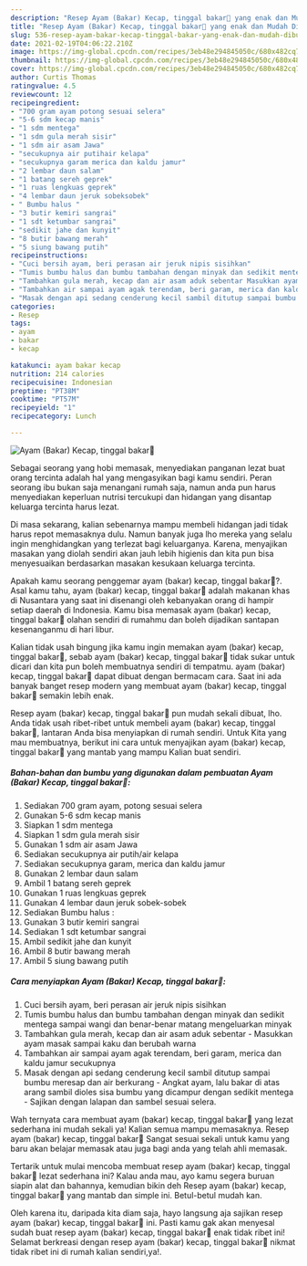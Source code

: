```yaml
---
description: "Resep Ayam (Bakar) Kecap, tinggal bakar🤗 yang enak dan Mudah Dibuat"
title: "Resep Ayam (Bakar) Kecap, tinggal bakar🤗 yang enak dan Mudah Dibuat"
slug: 536-resep-ayam-bakar-kecap-tinggal-bakar-yang-enak-dan-mudah-dibuat
date: 2021-02-19T04:06:22.210Z
image: https://img-global.cpcdn.com/recipes/3eb48e294845050c/680x482cq70/ayam-bakar-kecap-tinggal-bakar🤗-foto-resep-utama.jpg
thumbnail: https://img-global.cpcdn.com/recipes/3eb48e294845050c/680x482cq70/ayam-bakar-kecap-tinggal-bakar🤗-foto-resep-utama.jpg
cover: https://img-global.cpcdn.com/recipes/3eb48e294845050c/680x482cq70/ayam-bakar-kecap-tinggal-bakar🤗-foto-resep-utama.jpg
author: Curtis Thomas
ratingvalue: 4.5
reviewcount: 12
recipeingredient:
- "700 gram ayam potong sesuai selera"
- "5-6 sdm kecap manis"
- "1 sdm mentega"
- "1 sdm gula merah sisir"
- "1 sdm air asam Jawa"
- "secukupnya air putihair kelapa"
- "secukupnya garam merica dan kaldu jamur"
- "2 lembar daun salam"
- "1 batang sereh geprek"
- "1 ruas lengkuas geprek"
- "4 lembar daun jeruk sobeksobek"
- " Bumbu halus "
- "3 butir kemiri sangrai"
- "1 sdt ketumbar sangrai"
- "sedikit jahe dan kunyit"
- "8 butir bawang merah"
- "5 siung bawang putih"
recipeinstructions:
- "Cuci bersih ayam, beri perasan air jeruk nipis sisihkan"
- "Tumis bumbu halus dan bumbu tambahan dengan minyak dan sedikit mentega sampai wangi dan benar-benar matang mengeluarkan minyak"
- "Tambahkan gula merah, kecap dan air asam aduk sebentar Masukkan ayam masak sampai kaku dan berubah warna"
- "Tambahkan air sampai ayam agak terendam, beri garam, merica dan kaldu jamur secukupnya"
- "Masak dengan api sedang cenderung kecil sambil ditutup sampai bumbu meresap dan air berkurang Angkat ayam, lalu bakar di atas arang sambil dioles sisa bumbu yang dicampur dengan sedikit mentega Sajikan dengan lalapan dan sambel sesuai selera."
categories:
- Resep
tags:
- ayam
- bakar
- kecap

katakunci: ayam bakar kecap 
nutrition: 214 calories
recipecuisine: Indonesian
preptime: "PT38M"
cooktime: "PT57M"
recipeyield: "1"
recipecategory: Lunch

---
```



![Ayam (Bakar) Kecap, tinggal bakar🤗](https://img-global.cpcdn.com/recipes/3eb48e294845050c/680x482cq70/ayam-bakar-kecap-tinggal-bakar🤗-foto-resep-utama.jpg)

Sebagai seorang yang hobi memasak, menyediakan panganan lezat buat orang tercinta adalah hal yang mengasyikan bagi kamu sendiri. Peran seorang ibu bukan saja menangani rumah saja, namun anda pun harus menyediakan keperluan nutrisi tercukupi dan hidangan yang disantap keluarga tercinta harus lezat.

Di masa  sekarang, kalian sebenarnya mampu membeli hidangan jadi tidak harus repot memasaknya dulu. Namun banyak juga lho mereka yang selalu ingin menghidangkan yang terlezat bagi keluarganya. Karena, menyajikan masakan yang diolah sendiri akan jauh lebih higienis dan kita pun bisa menyesuaikan berdasarkan masakan kesukaan keluarga tercinta. 



Apakah kamu seorang penggemar ayam (bakar) kecap, tinggal bakar🤗?. Asal kamu tahu, ayam (bakar) kecap, tinggal bakar🤗 adalah makanan khas di Nusantara yang saat ini disenangi oleh kebanyakan orang di hampir setiap daerah di Indonesia. Kamu bisa memasak ayam (bakar) kecap, tinggal bakar🤗 olahan sendiri di rumahmu dan boleh dijadikan santapan kesenanganmu di hari libur.

Kalian tidak usah bingung jika kamu ingin memakan ayam (bakar) kecap, tinggal bakar🤗, sebab ayam (bakar) kecap, tinggal bakar🤗 tidak sukar untuk dicari dan kita pun boleh membuatnya sendiri di tempatmu. ayam (bakar) kecap, tinggal bakar🤗 dapat dibuat dengan bermacam cara. Saat ini ada banyak banget resep modern yang membuat ayam (bakar) kecap, tinggal bakar🤗 semakin lebih enak.

Resep ayam (bakar) kecap, tinggal bakar🤗 pun mudah sekali dibuat, lho. Anda tidak usah ribet-ribet untuk membeli ayam (bakar) kecap, tinggal bakar🤗, lantaran Anda bisa menyiapkan di rumah sendiri. Untuk Kita yang mau membuatnya, berikut ini cara untuk menyajikan ayam (bakar) kecap, tinggal bakar🤗 yang mantab yang mampu Kalian buat sendiri.

<!--inarticleads1-->

##### Bahan-bahan dan bumbu yang digunakan dalam pembuatan Ayam (Bakar) Kecap, tinggal bakar🤗:

1. Sediakan 700 gram ayam, potong sesuai selera
1. Gunakan 5-6 sdm kecap manis
1. Siapkan 1 sdm mentega
1. Siapkan 1 sdm gula merah sisir
1. Gunakan 1 sdm air asam Jawa
1. Sediakan secukupnya air putih/air kelapa
1. Sediakan secukupnya garam, merica dan kaldu jamur
1. Gunakan 2 lembar daun salam
1. Ambil 1 batang sereh geprek
1. Gunakan 1 ruas lengkuas geprek
1. Gunakan 4 lembar daun jeruk sobek-sobek
1. Sediakan  Bumbu halus :
1. Gunakan 3 butir kemiri sangrai
1. Sediakan 1 sdt ketumbar sangrai
1. Ambil sedikit jahe dan kunyit
1. Ambil 8 butir bawang merah
1. Ambil 5 siung bawang putih




<!--inarticleads2-->

##### Cara menyiapkan Ayam (Bakar) Kecap, tinggal bakar🤗:

1. Cuci bersih ayam, beri perasan air jeruk nipis sisihkan
1. Tumis bumbu halus dan bumbu tambahan dengan minyak dan sedikit mentega sampai wangi dan benar-benar matang mengeluarkan minyak
1. Tambahkan gula merah, kecap dan air asam aduk sebentar - Masukkan ayam masak sampai kaku dan berubah warna
1. Tambahkan air sampai ayam agak terendam, beri garam, merica dan kaldu jamur secukupnya
1. Masak dengan api sedang cenderung kecil sambil ditutup sampai bumbu meresap dan air berkurang - Angkat ayam, lalu bakar di atas arang sambil dioles sisa bumbu yang dicampur dengan sedikit mentega - Sajikan dengan lalapan dan sambel sesuai selera.




Wah ternyata cara membuat ayam (bakar) kecap, tinggal bakar🤗 yang lezat sederhana ini mudah sekali ya! Kalian semua mampu memasaknya. Resep ayam (bakar) kecap, tinggal bakar🤗 Sangat sesuai sekali untuk kamu yang baru akan belajar memasak atau juga bagi anda yang telah ahli memasak.

Tertarik untuk mulai mencoba membuat resep ayam (bakar) kecap, tinggal bakar🤗 lezat sederhana ini? Kalau anda mau, ayo kamu segera buruan siapin alat dan bahannya, kemudian bikin deh Resep ayam (bakar) kecap, tinggal bakar🤗 yang mantab dan simple ini. Betul-betul mudah kan. 

Oleh karena itu, daripada kita diam saja, hayo langsung aja sajikan resep ayam (bakar) kecap, tinggal bakar🤗 ini. Pasti kamu gak akan menyesal sudah buat resep ayam (bakar) kecap, tinggal bakar🤗 enak tidak ribet ini! Selamat berkreasi dengan resep ayam (bakar) kecap, tinggal bakar🤗 nikmat tidak ribet ini di rumah kalian sendiri,ya!.

